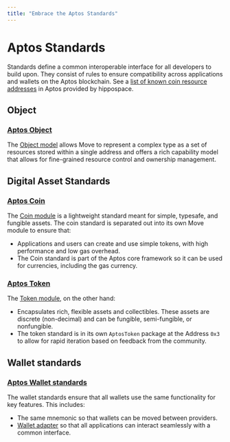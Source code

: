 ```yaml
---
title: "Embrace the Aptos Standards"
---
```


# Aptos Standards

Standards define a common interoperable interface for all developers to build upon. They consist of rules to ensure compatibility across applications and wallets on the Aptos blockchain. See a [list of known coin resource addresses](https://github.com/hippospace/aptos-coin-list) in Aptos provided by 
hippospace.

## Object
### [Aptos Object](./object.md)

The [Object model](https://github.com/aptos-labs/aptos-core/blob/main/aptos-move/framework/aptos-framework/sources/object.move) allows Move to represent a complex type as a set of resources stored within a single address and offers a rich capability model that allows for fine-grained resource control and ownership management.

## Digital Asset Standards
### [Aptos Coin](./aptos-coin.md)

The [Coin module](https://github.com/aptos-labs/aptos-core/blob/main/aptos-move/framework/aptos-framework/sources/coin.move) is a lightweight standard meant for simple, typesafe, and fungible assets. The coin standard is separated out into its own Move module to ensure that:
  - Applications and users can create and use simple tokens, with high performance and low gas overhead.
  - The Coin standard is part of the Aptos core framework so it can be used for currencies, including the gas currency.

### [Aptos Token](./aptos-token.md)

The [Token module](https://github.com/aptos-labs/aptos-core/blob/main/aptos-move/framework/aptos-token/sources/token.move), on the other hand:

- Encapsulates rich, flexible assets and collectibles. These assets are discrete (non-decimal) and can be fungible, semi-fungible, or nonfungible.
- The token standard is in its own `AptosToken` package at the Address `0x3` to allow for rapid iteration based on feedback from the community.

## Wallet standards
### [Aptos Wallet standards](./wallets.md)

The wallet standards ensure that all wallets use the same functionality for key features.  This includes:
- The same mnemonic so that wallets can be moved between providers.
- [Wallet adapter](../integration/wallet-adapter-concept.md) so that all applications can interact seamlessly with a common interface.

